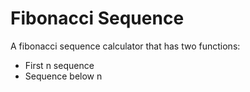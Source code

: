 # Fibonacci Sequence
A fibonacci sequence calculator that has two functions: 
- First n sequence
- Sequence below n
